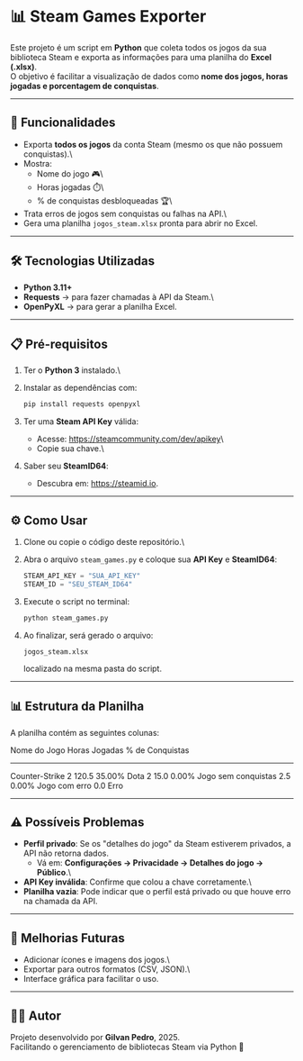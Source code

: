 # 📊 Steam Games Exporter

Este projeto é um script em **Python** que coleta todos os jogos da sua
biblioteca Steam e exporta as informações para uma planilha do **Excel
(.xlsx)**.\
O objetivo é facilitar a visualização de dados como **nome dos jogos,
horas jogadas e porcentagem de conquistas**.

------------------------------------------------------------------------

## 🚀 Funcionalidades

-   Exporta **todos os jogos** da conta Steam (mesmo os que não possuem
    conquistas).\
-   Mostra:
    -   Nome do jogo 🎮\
    -   Horas jogadas ⏱️\
    -   \% de conquistas desbloqueadas 🏆\
-   Trata erros de jogos sem conquistas ou falhas na API.\
-   Gera uma planilha `jogos_steam.xlsx` pronta para abrir no Excel.

------------------------------------------------------------------------

## 🛠️ Tecnologias Utilizadas

-   **Python 3.11+**
-   **Requests** → para fazer chamadas à API da Steam.\
-   **OpenPyXL** → para gerar a planilha Excel.

------------------------------------------------------------------------

## 📋 Pré-requisitos

1.  Ter o **Python 3** instalado.\

2.  Instalar as dependências com:

    ``` bash
    pip install requests openpyxl
    ```

3.  Ter uma **Steam API Key** válida:

    -   Acesse: <https://steamcommunity.com/dev/apikey>\
    -   Copie sua chave.\

4.  Saber seu **SteamID64**:

    -   Descubra em: <https://steamid.io>.

------------------------------------------------------------------------

## ⚙️ Como Usar

1.  Clone ou copie o código deste repositório.\

2.  Abra o arquivo `steam_games.py` e coloque sua **API Key** e
    **SteamID64**:

    ``` python
    STEAM_API_KEY = "SUA_API_KEY"
    STEAM_ID = "SEU_STEAM_ID64"
    ```

3.  Execute o script no terminal:

    ``` bash
    python steam_games.py
    ```

4.  Ao finalizar, será gerado o arquivo:

        jogos_steam.xlsx

    localizado na mesma pasta do script.

------------------------------------------------------------------------

## 📊 Estrutura da Planilha

A planilha contém as seguintes colunas:

  Nome do Jogo          Horas Jogadas   \% de Conquistas
  --------------------- --------------- ------------------
  Counter-Strike 2      120.5           35.00%
  Dota 2                15.0            0.00%
  Jogo sem conquistas   2.5             0.00%
  Jogo com erro         0.0             Erro

------------------------------------------------------------------------

## ⚠️ Possíveis Problemas

-   **Perfil privado**: Se os "detalhes do jogo" da Steam estiverem
    privados, a API não retorna dados.
    -   Vá em: **Configurações → Privacidade → Detalhes do jogo →
        Público**.\
-   **API Key inválida**: Confirme que colou a chave corretamente.\
-   **Planilha vazia**: Pode indicar que o perfil está privado ou que
    houve erro na chamada da API.

------------------------------------------------------------------------

## 📌 Melhorias Futuras

-   Adicionar ícones e imagens dos jogos.\
-   Exportar para outros formatos (CSV, JSON).\
-   Interface gráfica para facilitar o uso.

------------------------------------------------------------------------

## 👨‍💻 Autor

Projeto desenvolvido por **Gilvan Pedro**, 2025.\
Facilitando o gerenciamento de bibliotecas Steam via Python 🚀
